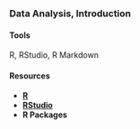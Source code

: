 ### Data Analysis, Introduction

#### Tools

R, RStudio, R Markdown

#### Resources

- **<a href="https://cran.r-project.org/">R</a>**
- **<a href="https://www.rstudio.com/">RStudio</a>**
- **R Packages**
